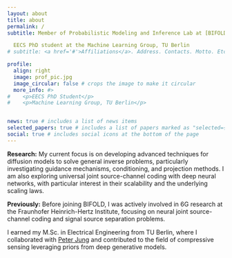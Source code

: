 ```yaml
---
layout: about
title: about
permalink: /
subtitle: Member of Probabilistic Modeling and Inference Lab at [BIFOLD](https://www.bifold.berlin/) <br> <br>

  EECS PhD student at the Machine Learning Group, TU Berlin
# subtitle: <a href='#'>Affiliations</a>. Address. Contacts. Motto. Etc.

profile:
  align: right
  image: prof_pic.jpg
  image_circular: false # crops the image to make it circular
  more_info: #>
#    <p>EECS PhD Student</p>
#    <p>Machine Learning Group, TU Berlin</p>


news: true # includes a list of news items
selected_papers: true # includes a list of papers marked as "selected={true}"
social: true # includes social icons at the bottom of the page
---
```

**Research:** My current focus is on developing advanced techniques for diffusion models to solve general inverse problems, particularly investigating guidance mechanisms, conditioning, and projection methods. I am also exploring universal joint source-channel coding with deep neural networks, with particular interest in their scalability and the underlying scaling laws.

**Previously:**
Before joining BIFOLD, I was actively involved in 6G research at the Fraunhofer Heinrich-Hertz Institute, focusing on neural joint source-channel coding and signal source separation problems.

I earned my M.Sc. in Electrical Engineering from TU Berlin, where I collaborated with [Peter Jung](https://www.user.tu-berlin.de/peter.jung/) and contributed to the field of compressive sensing leveraging priors from deep generative models.

<!-- Write your biography here. Tell the world about yourself. Link to your favorite [subreddit](http://reddit.com). You can put a picture in, too. The code is already in, just name your picture `prof_pic.jpg` and put it in the `img/` folder.

Put your address / P.O. box / other info right below your picture. You can also disable any of these elements by editing `profile` property of the YAML header of your `_pages/about.md`. Edit `_bibliography/papers.bib` and Jekyll will render your [publications page](/al-folio/publications/) automatically.

Link to your social media connections, too. This theme is set up to use [Font Awesome icons](https://fontawesome.com/) and [Academicons](https://jpswalsh.github.io/academicons/), like the ones below. Add your Facebook, Twitter, LinkedIn, Google Scholar, or just disable all of them. -->
